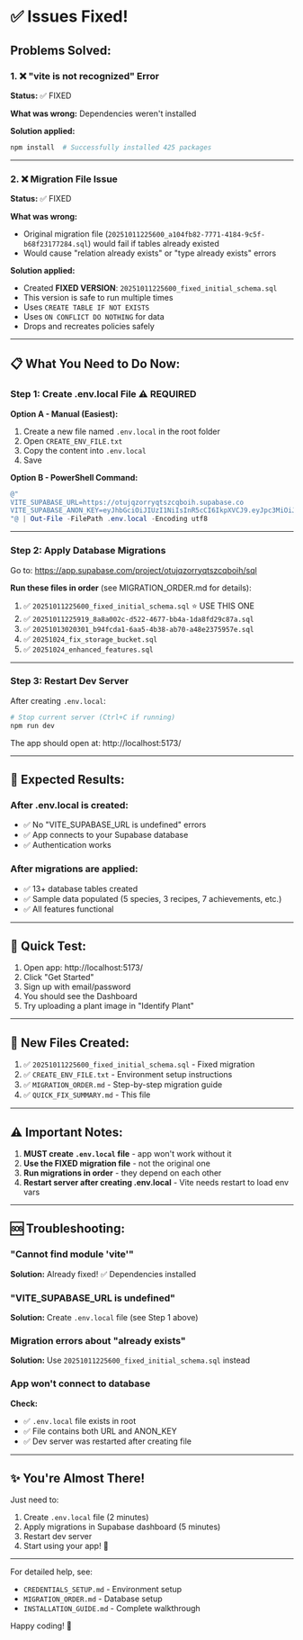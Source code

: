 # ✅ Issues Fixed!

## Problems Solved:

### 1. ❌ "vite is not recognized" Error
**Status:** ✅ FIXED

**What was wrong:** Dependencies weren't installed

**Solution applied:**
```bash
npm install  # Successfully installed 425 packages
```

---

### 2. ❌ Migration File Issue
**Status:** ✅ FIXED

**What was wrong:** 
- Original migration file (`20251011225600_a104fb82-7771-4184-9c5f-b68f23177284.sql`) would fail if tables already existed
- Would cause "relation already exists" or "type already exists" errors

**Solution applied:**
- Created **FIXED VERSION**: `20251011225600_fixed_initial_schema.sql`
- This version is safe to run multiple times
- Uses `CREATE TABLE IF NOT EXISTS`
- Uses `ON CONFLICT DO NOTHING` for data
- Drops and recreates policies safely

---

## 📋 What You Need to Do Now:

### Step 1: Create .env.local File ⚠️ REQUIRED

**Option A - Manual (Easiest):**
1. Create a new file named `.env.local` in the root folder
2. Open `CREATE_ENV_FILE.txt` 
3. Copy the content into `.env.local`
4. Save

**Option B - PowerShell Command:**
```powershell
@"
VITE_SUPABASE_URL=https://otujqzorryqtszcqboih.supabase.co
VITE_SUPABASE_ANON_KEY=eyJhbGciOiJIUzI1NiIsInR5cCI6IkpXVCJ9.eyJpc3MiOiJzdXBhYmFzZSIsInJlZiI6Im90dWpxem9ycnlxdHN6Y3Fib2loIiwicm9sZSI6ImFub24iLCJpYXQiOjE3NjAyMTE5OTYsImV4cCI6MjA3NTc4Nzk5Nn0.g4lRJmthcZ0fSB0RAAFx_aApcun4At00H2jDzIUPWXo
"@ | Out-File -FilePath .env.local -Encoding utf8
```

---

### Step 2: Apply Database Migrations

Go to: https://app.supabase.com/project/otujqzorryqtszcqboih/sql

**Run these files in order** (see MIGRATION_ORDER.md for details):

1. ✅ `20251011225600_fixed_initial_schema.sql` ⭐ USE THIS ONE
2. ✅ `20251011225919_8a8a002c-d522-4677-bb4a-1da8fd29c87a.sql`
3. ✅ `20251013020301_b94fcda1-6aa5-4b38-ab70-a48e2375957e.sql`
4. ✅ `20251024_fix_storage_bucket.sql`
5. ✅ `20251024_enhanced_features.sql`

---

### Step 3: Restart Dev Server

After creating `.env.local`:

```bash
# Stop current server (Ctrl+C if running)
npm run dev
```

The app should open at: http://localhost:5173/

---

## 🎯 Expected Results:

### After .env.local is created:
- ✅ No "VITE_SUPABASE_URL is undefined" errors
- ✅ App connects to your Supabase database
- ✅ Authentication works

### After migrations are applied:
- ✅ 13+ database tables created
- ✅ Sample data populated (5 species, 3 recipes, 7 achievements, etc.)
- ✅ All features functional

---

## 🧪 Quick Test:

1. Open app: http://localhost:5173/
2. Click "Get Started"
3. Sign up with email/password
4. You should see the Dashboard
5. Try uploading a plant image in "Identify Plant"

---

## 📁 New Files Created:

1. ✅ `20251011225600_fixed_initial_schema.sql` - Fixed migration
2. ✅ `CREATE_ENV_FILE.txt` - Environment setup instructions
3. ✅ `MIGRATION_ORDER.md` - Step-by-step migration guide
4. ✅ `QUICK_FIX_SUMMARY.md` - This file

---

## ⚠️ Important Notes:

1. **MUST create `.env.local` file** - app won't work without it
2. **Use the FIXED migration file** - not the original one
3. **Run migrations in order** - they depend on each other
4. **Restart server after creating .env.local** - Vite needs restart to load env vars

---

## 🆘 Troubleshooting:

### "Cannot find module 'vite'"
**Solution:** Already fixed! ✅ Dependencies installed

### "VITE_SUPABASE_URL is undefined"
**Solution:** Create `.env.local` file (see Step 1 above)

### Migration errors about "already exists"
**Solution:** Use `20251011225600_fixed_initial_schema.sql` instead

### App won't connect to database
**Check:**
- ✅ `.env.local` file exists in root
- ✅ File contains both URL and ANON_KEY
- ✅ Dev server was restarted after creating file

---

## ✨ You're Almost There!

Just need to:
1. Create `.env.local` file (2 minutes)
2. Apply migrations in Supabase dashboard (5 minutes)
3. Restart dev server
4. Start using your app! 🎉

---

For detailed help, see:
- `CREDENTIALS_SETUP.md` - Environment setup
- `MIGRATION_ORDER.md` - Database setup
- `INSTALLATION_GUIDE.md` - Complete walkthrough

Happy coding! 🚀

